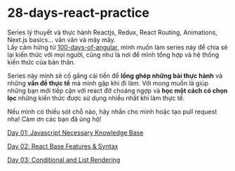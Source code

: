 # 28-days-react-practice

Series lý thuyết và thực hành Reactjs, Redux, React Routing, Animations, Next.js basics... vân vân và mây mây.  
Lấy cảm hứng từ [100-days-of-angular](https://github.com/angular-vietnam/100-days-of-angular), mình muốn làm series này để chia sẻ lại kiến thức với mọi người, cũng như là nơi để mình tổng hợp và hệ thống kiến thức của bản thân.  

Series này mình sẽ cố gắng cải tiến để **lồng ghép những bài thực hành** và những **vấn đề thực tế** mà mình gặp khi đi làm. Với mong muốn là giúp những bạn mới tiếp cận với react đỡ choáng ngợp và **học một cách có chọn lọc** những kiến thức được sử dụng nhiều nhất khi làm thực tế.   

Nếu mình có thiếu sót chỗ nào, hãy nhắn cho mình hoặc tạo pull request nha! Cảm ơn các bạn đã ủng hộ!

[Day 01: Javascript Necessary Knowledge Base](./book/day-01-javascript-necessary-knowledge-base.md)  

[Day 02: React Base Features & Syntax](./book/day-02-react-base-features-and-syntax.md)

[Day 03: Conditional and List Rendering](./book/day-03-conditional-and-list-rendering.md)
